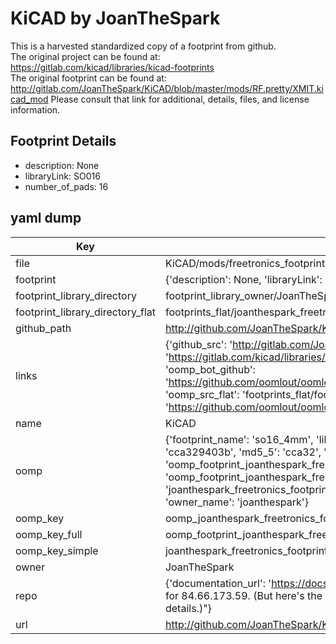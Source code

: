 # KiCAD by JoanTheSpark  
This is a harvested standardized copy of a footprint from github.  
The original project can be found at:  
https://gitlab.com/kicad/libraries/kicad-footprints  
The original footprint can be found at:
http://gitlab.com/JoanTheSpark/KiCAD/blob/master/mods/RF.pretty/XMIT.kicad_mod
Please consult that link for additional, details, files, and license information.  
## Footprint Details
* description: None  
* libraryLink: SO016  
* number_of_pads: 16  
## yaml dump  
| Key | Value |  
| --- | --- |  
| file | KiCAD/mods/freetronics_footprints.pretty/SO16_4mm.kicad_mod |  
| footprint | {'description': None, 'libraryLink': 'SO016', 'number_of_pads': 16} |  
| footprint_library_directory | footprint_library_owner/JoanTheSpark_KiCAD |  
| footprint_library_directory_flat | footprints_flat/joanthespark_freetronics_footprints_so16_4mm/working |  
| github_path | http://github.com/JoanTheSpark/KiCAD/blob/master/mods/freetronics_footprints.pretty/SO16_4mm.kicad_mod |  
| links | {'github_src': 'http://gitlab.com/JoanTheSpark/KiCAD/blob/master/mods/RF.pretty/XMIT.kicad_mod', 'github_src_repo': 'https://gitlab.com/kicad/libraries/kicad-footprints', 'oomp_bot': 'footprints/joanthespark_freetronics_footprints_so16_4mm/working', 'oomp_bot_github': 'https://github.com/oomlout/oomlout_oomp_footprint_bot/tree/main/footprints/joanthespark_freetronics_footprints_so16_4mm/working', 'oomp_src_flat': 'footprints_flat/footprints_flat/joanthespark_freetronics_footprints_so16_4mm/working', 'oomp_src_flat_github': 'https://github.com/oomlout/oomlout_oomp_footprint_src/tree/main/footprints_flat/joanthespark_freetronics_footprints_so16_4mm/working'} |  
| name | KiCAD |  
| oomp | {'footprint_name': 'so16_4mm', 'library_name': 'freetronics_footprints', 'md5': 'cca329403ba3897bbb48c6cc01bc5fe1', 'md5_10': 'cca329403b', 'md5_5': 'cca32', 'md5_6': 'cca329', 'oomp_key': 'oomp_joanthespark_freetronics_footprints_so16_4mm', 'oomp_key_extra': 'oomp_footprint_joanthespark_freetronics_footprints_so16_4mm', 'oomp_key_full': 'oomp_footprint_joanthespark_freetronics_footprints_so16_4mm_cca329', 'oomp_key_simple': 'joanthespark_freetronics_footprints_so16_4mm', 'original_filename': 'KiCAD/mods/freetronics_footprints.pretty/SO16_4mm.kicad_mod', 'owner_name': 'joanthespark'} |  
| oomp_key | oomp_joanthespark_freetronics_footprints_so16_4mm |  
| oomp_key_full | oomp_footprint_joanthespark_freetronics_footprints_so16_4mm |  
| oomp_key_simple | joanthespark_freetronics_footprints_so16_4mm |  
| owner | JoanTheSpark |  
| repo | {'documentation_url': 'https://docs.github.com/rest/overview/resources-in-the-rest-api#rate-limiting', 'message': "API rate limit exceeded for 84.66.173.59. (But here's the good news: Authenticated requests get a higher rate limit. Check out the documentation for more details.)"} |  
| url | http://github.com/JoanTheSpark/KiCAD |  

